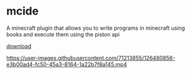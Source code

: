 # mcide
 
A minecraft plugin that allows you to write programs in minecraft using books and execute them using the piston api

[download](https://www.spigotmc.org/resources/mcide.94514/)

https://user-images.githubusercontent.com/71213855/126480856-e3b00ad4-fc50-45a3-8164-1a22b7f8a145.mp4

